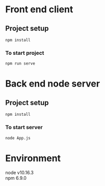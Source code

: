 # Front end client

## Project setup
```
npm install
```

### To start project
```
npm run serve
```
# Back end node server

## Project setup
```
npm install
```

### To start server
```
node App.js
```
# Environment
node v10.16.3  
npm 6.9.0

